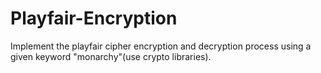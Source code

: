 # Playfair-Encryption

Implement the playfair cipher encryption and decryption process using a given keyword "monarchy"(use crypto libraries).
